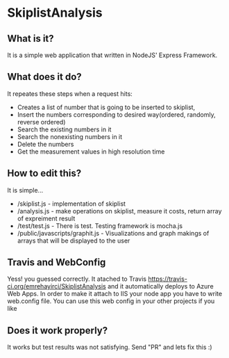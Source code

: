 # SkiplistAnalysis
## What is it?
It is a simple web application that written in NodeJS' Express Framework. 
## What does it do?
It repeates these steps when a request hits:
- Creates a list of number that is going to be inserted to skiplist,
- Insert the numbers corresponding to desired way(ordered, randomly, reverse ordered)
- Search the existing numbers in it
- Search the nonexisting numbers in it
- Delete the numbers
- Get the measurement values in high resolution time

## How to edit this?
It is simple...
- /skiplist.js - implementation of skiplist
- /analysis.js - make operations on skiplist, measure it costs, return array of expreiment result
- /test/test.js - There is test. Testing framework is mocha.js
- /public/javascripts/graphit.js - Visualizations and graph makings of arrays that will be displayed to the user

## Travis and WebConfig
Yess! you guessed correctly.
It atached to Travis https://travis-ci.org/emrehayirci/SkiplistAnalysis and it automatically deploys to Azure Web Apps. In order to make it attach to IIS your node app you have to write web.config file. You can use this web config in your other projects if you like

## Does it work properly?
It works but test results was not satisfying. Send "PR" and lets fix this :)

